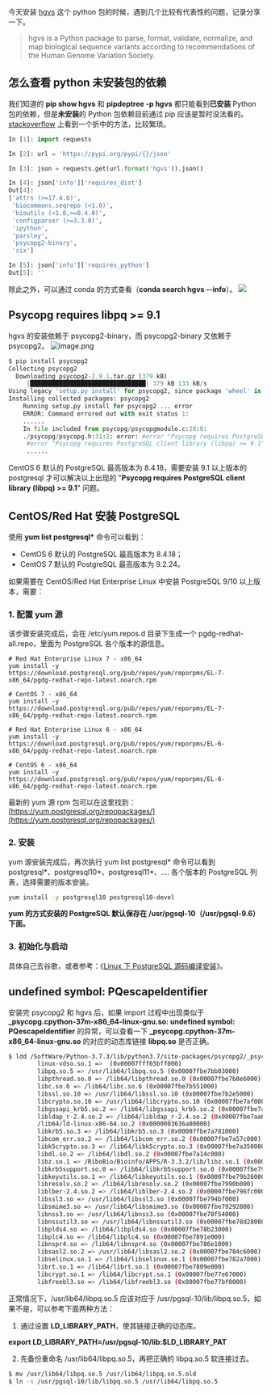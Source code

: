 今天安装 [hgvs](https://github.com/biocommons/hgvs) 这个 python 包的时候，遇到几个比较有代表性的问题，记录分享一下。

> hgvs is a Python package to parse, format, validate, normalize, and map biological sequence variants according to recommendations of the Human Genome Variation Society.

## 怎么查看 python 未安装包的依赖

我们知道的 **pip show hgvs** 和 **pipdeptree -p hgvs** 都只能看到**已安装** Python 包的依赖，但是**未安装**的 Python 包依赖目前通过 pip 应该是暂时没法看的。[stackoverflow](https://stackoverflow.com/questions/41816693/how-to-list-dependencies-for-a-python-library-without-installing) 上看到一个折中的方法，比较繁琐。

```python
In [1]: import requests

In [2]: url = 'https://pypi.org/pypi/{}/json'

In [3]: json = requests.get(url.format('hgvs')).json()

In [4]: json['info']['requires_dist']
Out[4]:
['attrs (>=17.4.0)',
 'biocommons.seqrepo (<1.0)',
 'bioutils (<1.0,>=0.4.0)',
 'configparser (>=3.3.0)',
 'ipython',
 'parsley',
 'psycopg2-binary',
 'six']

In [5]: json['info']['requires_python']
Out[5]: ''
```

除此之外，可以通过 conda 的方式查看（**conda search hgvs --info**）。
![](https://shub-1251708715.cos.ap-guangzhou.myqcloud.com/elog-cookbook-img/Flw6SnwGbNRSvoRHx_41pZSFo1Pe.png)

## Psycopg requires libpq >= 9.1

hgvs 的安装依赖于 psycopg2-binary，而 psycopg2-binary 又依赖于 psycopg2。
![image.png](https://shub-1251708715.cos.ap-guangzhou.myqcloud.com/elog-cookbook-img/FnNQMS7enSQOEFDZswwvcNDGCFZ0.png)

```python
$ pip install psycopg2
Collecting psycopg2
  Downloading psycopg2-2.9.1.tar.gz (379 kB)
     |████████████████████████████████| 379 kB 133 kB/s
Using legacy 'setup.py install' for psycopg2, since package 'wheel' is not installed.
Installing collected packages: psycopg2
    Running setup.py install for psycopg2 ... error
    ERROR: Command errored out with exit status 1:
    ......
    In file included from psycopg/psycopgmodule.c:28:0:
    ./psycopg/psycopg.h:31:2: error: #error "Psycopg requires PostgreSQL client library (libpq) >= 9.1"
     #error "Psycopg requires PostgreSQL client library (libpq) >= 9.1"
     ......
```

CentOS 6 默认的 PostgreSQL 最高版本为 8.4.18，需要安装 9.1 以上版本的 postgresql 才可以解决以上出现的 "**Psycopg requires PostgreSQL client library (libpq) >= 9.1**" 问题。

## CentOS/Red Hat 安装 PostgreSQL

使用 **yum list postgresql\*** 命令可以看到：

- CentOS 6 默认的 PostgreSQL 最高版本为 8.4.18；
- CentOS 7 默认的 PostgreSQL 最高版本为 9.2.24。

如果需要在 CentOS/Red Hat Enterprise Linux 中安装 PostgreSQL 9/10 以上版本，需要：

### 1. 配置 yum 源

该步骤安装完成后，会在 /etc/yum.repos.d 目录下生成一个 pgdg-redhat-all.repo，里面为 PostgreSQL 各个版本的源信息。

```shell
# Red Hat Enterprise Linux 7 - x86_64
yum install -y https://download.postgresql.org/pub/repos/yum/reporpms/EL-7-x86_64/pgdg-redhat-repo-latest.noarch.rpm

# CentOS 7 - x86_64
yum install -y https://download.postgresql.org/pub/repos/yum/reporpms/EL-7-x86_64/pgdg-redhat-repo-latest.noarch.rpm

# Red Hat Enterprise Linux 6 - x86_64
yum install -y https://download.postgresql.org/pub/repos/yum/reporpms/EL-6-x86_64/pgdg-redhat-repo-latest.noarch.rpm

# CentOS 6 - x86_64
yum install -y https://download.postgresql.org/pub/repos/yum/reporpms/EL-6-x86_64/pgdg-redhat-repo-latest.noarch.rpm
```

最新的 yum 源 rpm 包可以在这里找到：[https://yum.postgresql.org/repopackages/](https://yum.postgresql.org/repopackages/)

### 2. 安装

yum 源安装完成后，再次执行 yum list postgresql* 命令可以看到 postgresql*、postgresql10*、postgresql11*、.... 各个版本的 PostgreSQL 列表，选择需要的版本安装。

```bash
yum install -y postgresql10 postgresql10-devel
```

**yum 的方式安装的 PostgreSQL 默认保存在 /usr/pgsql-10（/usr/pgsql-9.6）下面。**

### 3. 初始化与启动

具体自己去谷歌，或者参考：《[Linux 下 PostgreSQL 源码编译安装](https://www.yuque.com/bioitee/mp/linux-postgresql-install?view=doc_embed)》。

## undefined symbol: PQescapeIdentifier

安装完 psycopg2 和 hgvs 后，如果 import 过程中出现类似于 **\_psycopg.cpython-37m-x86_64-linux-gnu.so: undefined symbol: PQescapeIdentifier** 的异常，可以查看一下 **\_psycopg.cpython-37m-x86_64-linux-gnu.so** 的对应的动态库链接 **libpq.so** 是否正确。

```bash
$ ldd /SoftWare/Python-3.7.3/lib/python3.7/site-packages/psycopg2/_psycopg.cpython-37m-x86_64-linux-gnu.so
        linux-vdso.so.1 =>  (0x00007fff65bff000)
        libpq.so.5 => /usr/lib64/libpq.so.5 (0x00007fbe7bb03000)
        libpthread.so.0 => /lib64/libpthread.so.0 (0x00007fbe7b8e6000)
        libc.so.6 => /lib64/libc.so.6 (0x00007fbe7b551000)
        libssl.so.10 => /usr/lib64/libssl.so.10 (0x00007fbe7b2e5000)
        libcrypto.so.10 => /usr/lib64/libcrypto.so.10 (0x00007fbe7af00000)
        libgssapi_krb5.so.2 => /lib64/libgssapi_krb5.so.2 (0x00007fbe7acbb000)
        libldap_r-2.4.so.2 => /lib64/libldap_r-2.4.so.2 (0x00007fbe7aa67000)
        /lib64/ld-linux-x86-64.so.2 (0x0000003636a00000)
        libkrb5.so.3 => /lib64/libkrb5.so.3 (0x00007fbe7a781000)
        libcom_err.so.2 => /lib64/libcom_err.so.2 (0x00007fbe7a57c000)
        libk5crypto.so.3 => /lib64/libk5crypto.so.3 (0x00007fbe7a350000)
        libdl.so.2 => /lib64/libdl.so.2 (0x00007fbe7a14c000)
        libz.so.1 => /RiboBio/Bioinfo/APPS/R-3.3.2/lib/libz.so.1 (0x00007fbe79f34000)
        libkrb5support.so.0 => /lib64/libkrb5support.so.0 (0x00007fbe79d29000)
        libkeyutils.so.1 => /lib64/libkeyutils.so.1 (0x00007fbe79b26000)
        libresolv.so.2 => /lib64/libresolv.so.2 (0x00007fbe7990b000)
        liblber-2.4.so.2 => /lib64/liblber-2.4.so.2 (0x00007fbe796fc000)
        libssl3.so => /usr/lib64/libssl3.so (0x00007fbe794bf000)
        libsmime3.so => /usr/lib64/libsmime3.so (0x00007fbe79292000)
        libnss3.so => /usr/lib64/libnss3.so (0x00007fbe78f54000)
        libnssutil3.so => /usr/lib64/libnssutil3.so (0x00007fbe78d28000)
        libplds4.so => /lib64/libplds4.so (0x00007fbe78b23000)
        libplc4.so => /lib64/libplc4.so (0x00007fbe7891e000)
        libnspr4.so => /lib64/libnspr4.so (0x00007fbe786e1000)
        libsasl2.so.2 => /usr/lib64/libsasl2.so.2 (0x00007fbe784c6000)
        libselinux.so.1 => /lib64/libselinux.so.1 (0x00007fbe782a7000)
        librt.so.1 => /lib64/librt.so.1 (0x00007fbe7809e000)
        libcrypt.so.1 => /lib64/libcrypt.so.1 (0x00007fbe77e67000)
        libfreebl3.so => /lib64/libfreebl3.so (0x00007fbe77bf0000)
```

正常情况下，/usr/lib64/libpq.so.5 应该对应于 /usr/pgsql-10/lib/libpq.so.5，如果不是，可以参考下面两种方法：

1. 通过设置 **LD_LIBRARY_PATH**，使其链接正确的动态库。

**export LD_LIBRARY_PATH=/usr/pgsql-10/lib:$LD_LIBRARY_PAT**

2. 先备份重命名 /usr/lib64/libpq.so.5，再把正确的 libpq.so.5 软连接过去。

```bash
$ mv /usr/lib64/libpq.so.5 /usr/lib64/libpq.so.5.old
$ ln -s /usr/pgsql-10/lib/libpq.so.5 /usr/lib64/libpq.so.5
```
